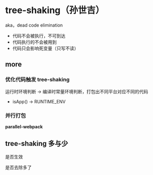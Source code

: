 # tree-shaking（孙世吉）

aka，dead code elimination

- 代码不会被执行，不可到达
- 代码执行的不会被用到
- 代码只会影响死变量（只写不读）



## more

### 优化代码触发 tree-shaking

运行时环境判断 -> 编译时常量环境判断，打包出不同平台对应不同的代码

- isApp() -> RUNTIME_ENV



### 并行打包

**parallel-webpack**



## tree-shaking 多与少

是否生效

是否去除多了